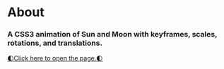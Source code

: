 <h1>About</h1>

<h3>
A CSS3 animation of Sun and Moon with keyframes, scales, rotations, and translations.
</h3>


<a href="https://romualdo-ah.github.io/sunmoonrise/" target="_blank">🌓Click here to open the page.🌓</a>
